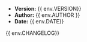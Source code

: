 - **Version:** {{ env.VERSION}}
- **Author:** {{ env.AUTHOR }}
- **Date:** {{ env.DATE}}

{{ env.CHANGELOG}}

